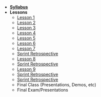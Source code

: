 - **[Syllabus](README.md)**
- **Lessons**
  - [Lesson 1]
  - [Lesson 2]
  - [Lesson 3]
  - [Lesson 4]
  - [Lesson 5]
  - [Lesson 6]
  - [Lesson 7]
  - [Sprint Retrospective]
  - [Lesson 8]
  - [Sprint Retrospective]
  - [Lesson 9]
  - [Sprint Retrospective]
  - [Sprint Retrospective]
  - Final Class (Presentations, Demos, etc)
  - Final Exam/Presentations

[Lesson 1]: Lessons/01-Ideation-And-Reaserch.md
[Lesson 2]: Lessons/02-User-Interviewing.md
[Lesson 3]: Lessons/03-Role-Best-Practices.md
[Lesson 4]: Lessons/04-Working-With-Partners.md
[Lesson 5]: Lessons/05-Collaboration-Risks.md
[Lesson 6]: Lessons/06-Industry-Partner-Conversations-1.md
[Lesson 7]: Lessons/07-Industry-Partner-Conversations-2.md
[Lesson 8]: Lessons/08-Wireframing-And-User-Narratives.md
[Lesson 9]: Lessons/09-Collaboration-Challenges.md
[Sprint Retrospective]: Lessons/Sprint-Retrospective-And-Planning.md
